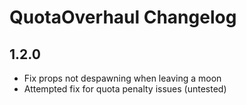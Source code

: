 # QuotaOverhaul Changelog

## 1.2.0

- Fix props not despawning when leaving a moon
- Attempted fix for quota penalty issues (untested)
